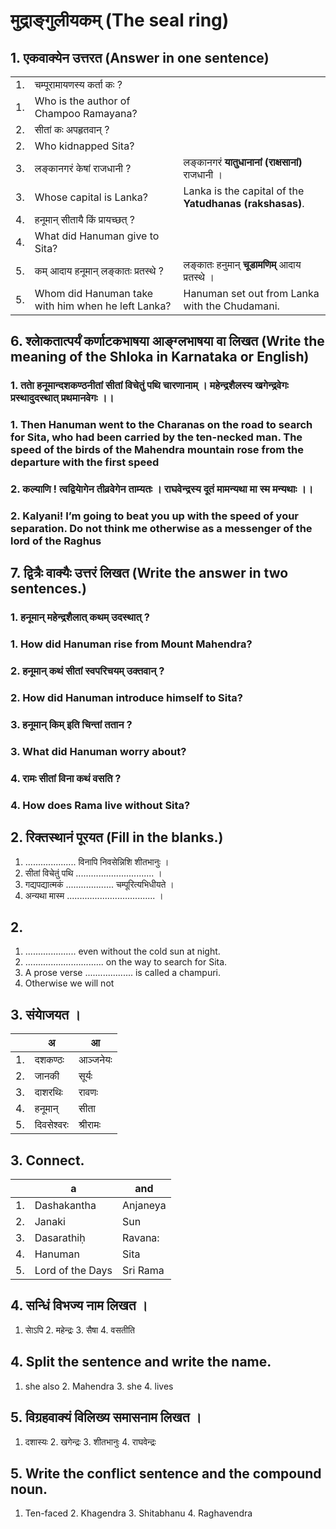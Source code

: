 # मुद्राङ्गुलीयकम् (The seal ring)
## 1. एकवाक्येन उत्तरत (Answer in one sentence)
||||
|-|-|-|
|1.| चम्पूरामायणस्य कर्ता कः ?||
|1.| Who is the author of Champoo Ramayana?||
|2.| सीतां कः अपहृतवान् ?||
|2.| Who kidnapped Sita?||
|3.| लङ्कानगरं केषां राजधानी ?|लङ्कानगरं **यातुधानानां (राक्षसानां)** राजधानी ।|
|3.| Whose capital is Lanka?|Lanka is the capital of the **Yatudhanas (rakshasas)**.|
|4.| हनूमान् सीतायै किं प्रायच्छत् ?||
|4.| What did Hanuman give to Sita?||
|5.| कम् आदाय हनूमान् लङ्कातः प्रतस्थे ?|लङ्कातः हनुमान्‌ **चूडामणिम्‌** आदाय प्रतस्थे ।|
|5.| Whom did Hanuman take with him when he left Lanka?|Hanuman set out from Lanka with the Chudamani.|

## 6. श्लाेकतात्पर्यं कर्णाटकभाषया आङ्ग्लभाषया वा लिखत (Write the meaning of the Shloka in Karnataka or English)
### 1. तताे हनूमान्दशकण्ठनीतां सीतां विचेतुं पथि चारणानाम् ।  महेन्द्रशैलस्य खगेन्द्रवेगः प्रस्थादुदस्थात् प्रथमानवेगः ।।
### 1. Then Hanuman went to the Charanas on the road to search for Sita, who had been carried by the ten-necked man.   The speed of the birds of the Mahendra mountain rose from the departure with the first speed
### 2. कल्याणि ! त्वद्वियाेगेन तीव्रवेगेन ताम्यतः ।  राघवेन्द्रस्य दूतं मामन्यथा मा स्म मन्यथाः ।।
### 2. Kalyani! I’m going to beat you up with the speed of your separation.   Do not think me otherwise as a messenger of the lord of the Raghus

## 7. द्वित्रैः वाक्यैः उत्तरं लिखत (Write the answer in two sentences.)
### 1. हनूमान् महेन्द्रशैलात् कथम् उदस्थात् ?
### 1. How did Hanuman rise from Mount Mahendra?
### 2. हनूमान् कथं सीतां स्वपरिचयम् उक्तवान् ?
### 2. How did Hanuman introduce himself to Sita?
### 3. हनूमान् किम् इति चिन्तां ततान ?
### 3. What did Hanuman worry about?
### 4. रामः सीतां विना कथं वसति ?
### 4. How does Rama live without Sita?

## 2. रिक्तस्थानं पूरयत (Fill in the blanks.)
1. .................... विनापि निवसेन्निशि शीतभानुः ।
2. सीतां विचेतुं पथि ............................... ।
3. गद्यपद्यात्मकं ................... चम्पूरित्यभिधीयते ।
4. अन्यथा मास्म ................................... ।
## 2. 
1. .................... even without the cold sun at night.
2. ............................... on the way to search for Sita.
3. A prose verse ................... is called a champuri.
4. Otherwise we will not
## 3. संयाेजयत ।
| |अ| आ|
|-|-|-|
|1.| दशकण्ठः |आञ्जनेयः|
|2.| जानकी |सूर्यः|
|3.| दाशरथिः| रावणः|
|4.|हनूमान् |सीता|
|5.| दिवसेश्वरः |श्रीरामः|
## 3. Connect.
| |a| and|
|-|-|-|
|1.| Dashakantha |Anjaneya|
|2.| Janaki |Sun|
|3.| Dasarathiḥ| Ravana:|
|4.|Hanuman |Sita|
|5.| Lord of the Days |Sri Rama|
## 4. सन्धिं विभज्य नाम लिखत ।
1. साेऽपि 2. महेन्द्रः 3. सैषा 4. वसतीति
## 4. Split the sentence and write the name.
1. she also 2. Mahendra 3. she 4. lives
## 5. विग्रहवाक्यं विलिख्य समासनाम लिखत ।
1. दशास्यः 2. खगेन्द्रः 3. शीतभानुः 4. राघवेन्द्रः
## 5. Write the conflict sentence and the compound noun.
1. Ten-faced 2. Khagendra 3. Shitabhanu 4. Raghavendra

